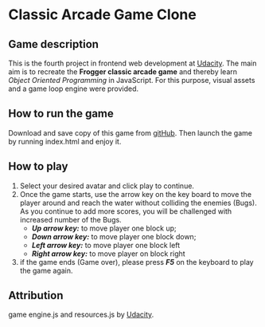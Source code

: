 # Classic Arcade Game Clone
## Game description
This is the fourth project in frontend web development at [Udacity]( https://www.udacity.com/). The main aim is to recreate the **Frogger classic arcade game** and thereby learn *Object Oriented Programming* in JavaScript. For this purpose, visual assets and a game loop engine were provided.

## How to run the game
Download and save copy of this game from [gitHub](https://github.com/merhawi2010/FEND_classic_arcade_game_clone.git). Then launch the game by running index.html and enjoy it.

## How to play
1.  Select your desired avatar and click play to continue.
2. Once the game starts, use the arrow key on the key board to move the player around and reach the water without colliding the enemies (Bugs). As you continue to add more scores, you will be challenged with increased number of the Bugs.
    * ***Up arrow key:*** to move player one block up;
    * ***Down arrow key:*** to move player one block down;
    * ***Left arrow key:*** to move player one block left
    * ***Right arrow key:*** to move player on block right
3. if the game ends (Game over), please press ***F5*** on the keyboard to play the game again.
## Attribution
game engine.js and resources.js by [Udacity]( https://www.udacity.com/).
